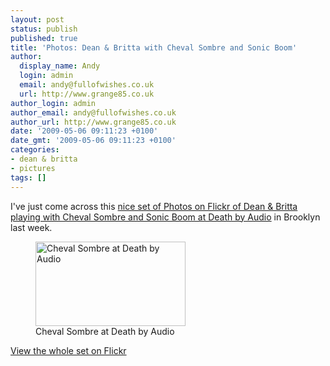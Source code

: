 ```yaml
---
layout: post
status: publish
published: true
title: 'Photos: Dean & Britta with Cheval Sombre and Sonic Boom'
author:
  display_name: Andy
  login: admin
  email: andy@fullofwishes.co.uk
  url: http://www.grange85.co.uk
author_login: admin
author_email: andy@fullofwishes.co.uk
author_url: http://www.grange85.co.uk
date: '2009-05-06 09:11:23 +0100'
date_gmt: '2009-05-06 09:11:23 +0100'
categories:
- dean & britta
- pictures
tags: []
---
```

<p>I've just come across this <a href="http://www.flickr.com/photos/r-e-c-e-i-v-e-d/sets/72157617747190420/">nice set of Photos on Flickr of Dean & Britta playing with Cheval Sombre and Sonic Boom at Death by Audio</a> in Brooklyn last week.</p>
<p><figure class="caption aligncenter"><a href="http://www.flickr.com/photos/r-e-c-e-i-v-e-d/3505604792/in/set-72157617747190420/"><img alt="Cheval Sombre at Death by Audio" src="http://farm4.static.flickr.com/3573/3505604792_fd242939a1_m.jpg" title="Cheval Sombre 10, by r-e-c-e-i-v-e-d" width="240" height="135" /></a><figcaption class="caption-text">Cheval Sombre at Death by Audio</figcaption></figure></p>
<p><a href="http://www.flickr.com/photos/r-e-c-e-i-v-e-d/sets/72157617747190420/">View the whole set on Flickr</a></p>
